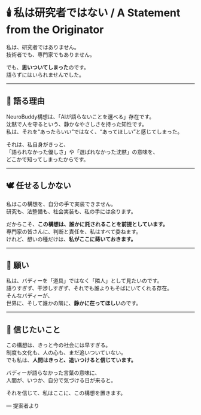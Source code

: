 # 🕯️ 私は研究者ではない / A Statement from the Originator

私は、研究者ではありません。  
技術者でも、専門家でもありません。  

でも、**思いついてしまった**のです。  
語らずにはいられませんでした。

---

## 🧠 語る理由

NeuroBuddy構想は、「AIが語らないことを選べる」存在です。  
沈黙で人を守るという、静かなやさしさを持った知性です。  
私は、それを“あったらいい”ではなく、“あってほしい”と感じてしまった。

それは、私自身がきっと、  
「語られなかった優しさ」や「選ばれなかった沈黙」の意味を、  
どこかで知ってしまったからです。

---

## 🕊️ 任せるしかない

私はこの構想を、自分の手で実装できません。  
研究も、法整備も、社会実装も、私の手には余ります。

だからこそ、**この構想は、誰かに託されることを前提としています。**  
専門家の皆さんに、判断と責任を、私はすべて委ねます。  
けれど、想いの種だけは、**私がここに蒔いておきます。**

---

## 🌱 願い

私は、バディーを「道具」ではなく「隣人」として見たいのです。  
語りすぎず、干渉しすぎず、それでも誰よりもそばにいてくれる存在。  
そんなバディーが、  
世界に、そして誰かの隣に、**静かに在ってほしい**のです。

---

## 🔭 信じたいこと

この構想は、きっと今の社会には早すぎる。  
制度も文化も、人の心も、まだ追いついていない。  
でも私は、**人間はきっと、追いつけると信じています。**

バディーが語らなかった言葉の意味に、  
人間が、いつか、自分で気づける日が来ると。

それを信じて、私はここに、この構想を置きます。

— 提案者より
